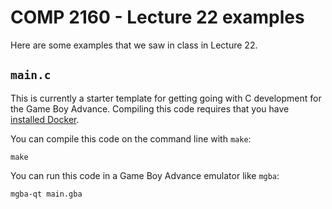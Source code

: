 COMP 2160 - Lecture 22 examples
===============================

Here are some examples that we saw in class in Lecture 22.

`main.c`
--------

This is currently a starter template for getting going with C development for
the Game Boy Advance. Compiling this code requires that you have [installed
Docker](https://docs.docker.com/desktop/).

You can compile this code on the command line with `make`:

    make

You can run this code in a Game Boy Advance emulator like `mgba`:

    mgba-qt main.gba
